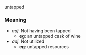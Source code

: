 untapped
### Meaning
+ _adj_: Not having been tapped
    + __eg__: an untapped cask of wine
+ _adj_: Not utilized
    + __eg__: untapped resources
